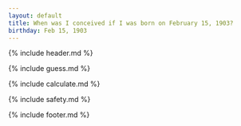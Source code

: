 ```yaml
---
layout: default
title: When was I conceived if I was born on February 15, 1903?
birthday: Feb 15, 1903
---
```


{% include header.md %}

{% include guess.md %}

{% include calculate.md %}

{% include safety.md %}

{% include footer.md %}



